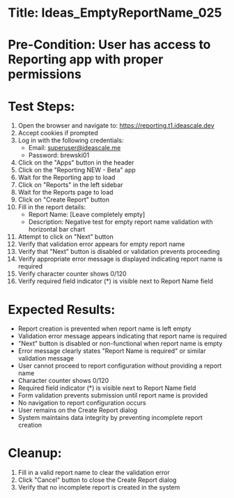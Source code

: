 # Title: Ideas_EmptyReportName_025

# Pre-Condition: User has access to Reporting app with proper permissions

# Test Steps:
1. Open the browser and navigate to: https://reporting.t1.ideascale.dev
2. Accept cookies if prompted
3. Log in with the following credentials:
   - Email: superuser@ideascale.me
   - Password: brewski01
4. Click on the "Apps" button in the header
5. Click on the "Reporting NEW - Beta" app
6. Wait for the Reporting app to load
7. Click on "Reports" in the left sidebar
8. Wait for the Reports page to load
9. Click on "Create Report" button
10. Fill in the report details:
    - Report Name: [Leave completely empty]
    - Description: Negative test for empty report name validation with horizontal bar chart
11. Attempt to click on "Next" button
12. Verify that validation error appears for empty report name
13. Verify that "Next" button is disabled or validation prevents proceeding
14. Verify appropriate error message is displayed indicating report name is required
15. Verify character counter shows 0/120
16. Verify required field indicator (*) is visible next to Report Name field

# Expected Results:
- Report creation is prevented when report name is left empty
- Validation error message appears indicating that report name is required
- "Next" button is disabled or non-functional when report name is empty
- Error message clearly states "Report Name is required" or similar validation message
- User cannot proceed to report configuration without providing a report name
- Character counter shows 0/120
- Required field indicator (*) is visible next to Report Name field
- Form validation prevents submission until report name is provided
- No navigation to report configuration occurs
- User remains on the Create Report dialog
- System maintains data integrity by preventing incomplete report creation

# Cleanup:
1. Fill in a valid report name to clear the validation error
2. Click "Cancel" button to close the Create Report dialog
3. Verify that no incomplete report is created in the system